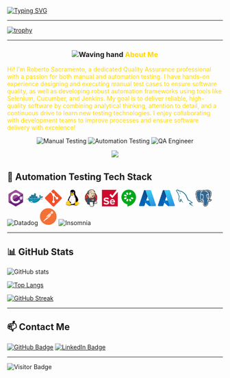 
[![Typing SVG](https://readme-typing-svg.demolab.com?font=Fira+Code&pause=1000&color=f9ff00&width=500&lines=%F0%9F%A4%96+Hello+there!+I'm+Roberto+Sacramento+%F0%9F%A4%96;%f0%9f%a4%98+Welcome+to+my+profile!%f0%9f%a5%87)](https://git.io/typing-svg)

---
[![trophy](https://github-profile-trophy.vercel.app/?username=Roberto-Sacramento&theme=darkhub)](https://github.com/ryo-ma/github-profile-trophy)

---

<h3 align="center">
  <img src="https://media.giphy.com/media/hvRJCLFzcasrR4ia7z/giphy.gif" width="40" alt="Waving hand"/>
  <span style="color:#FFD700;">About Me</span>
</h3>

<p align="left" style="color:#FFD700;">
Hi! I'm Roberto Sacramento, a dedicated Quality Assurance professional with a passion for both manual and automation testing.  
I have hands-on experience designing and executing manual test cases to ensure software quality, as well as developing robust automation frameworks using tools like Selenium, Cucumber, and Jenkins.  
My goal is to deliver reliable, high-quality software by combining analytical thinking, attention to detail, and a continuous drive to learn new testing technologies.  
I enjoy collaborating with development teams to improve processes and ensure software delivery with excelence!
 
<p align="center">
  <img src="https://img.shields.io/badge/Manual%20Testing-blue?style=for-the-badge&logo=testing-library&logoColor=white" alt="Manual Testing"/>
  <img src="https://img.shields.io/badge/Automation%20Testing-green?style=for-the-badge&logo=selenium&logoColor=white" alt="Automation Testing"/>
  <img src="https://img.shields.io/badge/QA%20Engineer-purple?style=for-the-badge&logo=githubactions&logoColor=white" alt="QA Engineer"/>
</p>

<p align="center">
  <img src="https://readme-typing-svg.demolab.com?font=Fira+Code&pause=1000&color=FFD700&center=true&vCenter=true&width=600&lines=Manual+%26+Automation+Testing+Specialist. ;Passionate+%7CQuality+%7CAutomation+%7CCollaboration."/>
</p>

## 🧪 Automation Testing Tech Stack
<p align="left"
<img src="https://raw.githubusercontent.com/devicons/devicon/master/icons/javascript/javascript-plain.svg" alt="JavaScript" width="40"/>
<img src="https://raw.githubusercontent.com/devicons/devicon/master/icons/csharp/csharp-original.svg" alt="C#" width="40"/>
<img src="https://raw.githubusercontent.com/devicons/devicon/master/icons/docker/docker-original.svg" alt="Docker" width="40"/>
<img src="https://raw.githubusercontent.com/devicons/devicon/master/icons/git/git-original.svg" alt="Git" width="40"/>
<img src="https://raw.githubusercontent.com/devicons/devicon/master/icons/linux/linux-original.svg" alt="Linux" width="40"/>
<img src="https://raw.githubusercontent.com/devicons/devicon/master/icons/jenkins/jenkins-original.svg" alt="Jenkins" width="40"/>
<img src="https://raw.githubusercontent.com/devicons/devicon/master/icons/selenium/selenium-original.svg" alt="Selenium" width="40"/>
<img src="https://raw.githubusercontent.com/devicons/devicon/master/icons/cucumber/cucumber-plain.svg" alt="Cucumber" width="40"/>
<img src="https://raw.githubusercontent.com/devicons/devicon/master/icons/azure/azure-original.svg" alt="Azure" width="40"/>
<img src="https://raw.githubusercontent.com/devicons/devicon/master/icons/azure/azure-original.svg" alt="Bit" width="40"/>
<img src="https://raw.githubusercontent.com/devicons/devicon/master/icons/mysql/mysql-original.svg" alt="SQL Database" width="40"/>
<img src="https://raw.githubusercontent.com/devicons/devicon/master/icons/postgresql/postgresql-original.svg" alt="PostgreSQL" width="40"/>
<img src="https://cdn.jsdelivr.net/gh/devicons/devicon/icons/datadog/datadog-original.svg" alt="Datadog" width="40"/>
<img src="https://raw.githubusercontent.com/devicons/devicon/master/icons/postman/postman-original.svg" alt="Postman" width="40"/>
<img src="https://cdn.jsdelivr.net/gh/devicons/devicon/icons/insomnia/insomnia-original.svg" alt="Insomnia" width="40"/>
</p>

---

## 📊 GitHub Stats

![GitHub stats](https://github-readme-stats.vercel.app/api?username=Roberto-Sacramento&hide=stars&show_icons=true&theme=highcontrast)

[![Top Langs](https://github-readme-stats.vercel.app/api/top-langs/?username=Roberto-Sacramento&theme=highcontrast)](https://github.com/Roberto-Sacramento/github-readme-stats)

[![GitHub Streak](https://streak-stats.demolab.com?user=Roberto-Sacramento&theme=dark&hide_border=false)](https://git.io/streak-stats)

---

## 📫 Contact Me

[![GitHub Badge](https://img.shields.io/badge/-GitHub-181717?style=flat-square&logo=github&logoColor=white&link=https://github.com/Roberto-Sacramento)](https://github.com/Roberto-Sacramento)
[![LinkedIn Badge](https://img.shields.io/badge/-LinkedIn-0077B5?style=flat-square&logo=linkedin&logoColor=white&link=https://www.linkedin.com/in/roberto-sacramento-qa-automation/)](https://www.linkedin.com/in/roberto-sacramento-qa-automation/)

---
<!-- Optional: Visitor Badge -->
![Visitor Badge](https://komarev.com/ghpvc/?username=Roberto-Sacramento&style=flat-square)
